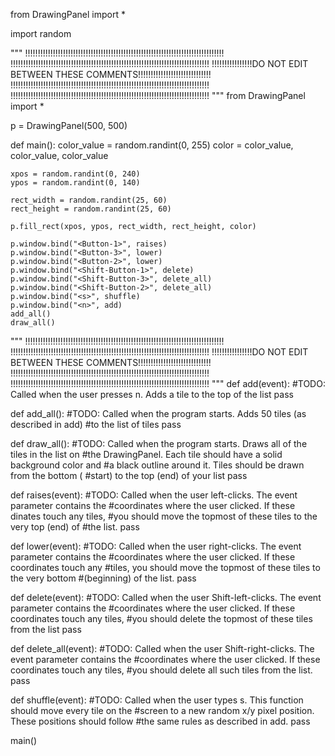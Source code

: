 from DrawingPanel import *

import random

"""
!!!!!!!!!!!!!!!!!!!!!!!!!!!!!!!!!!!!!!!!!!!!!!!!!!!!!!!!!!!!!!!!!!!!!!!!!!!!!!!
!!!!!!!!!!!!!!!!!!!!!!!!!!!!!!!!!!!!!!!!!!!!!!!!!!!!!!!!!!!!!!!!!!!!!!!!!!!!!!!
!!!!!!!!!!!!!!!!DO NOT EDIT BETWEEN THESE COMMENTS!!!!!!!!!!!!!!!!!!!!!!!!!!!!!
!!!!!!!!!!!!!!!!!!!!!!!!!!!!!!!!!!!!!!!!!!!!!!!!!!!!!!!!!!!!!!!!!!!!!!!!!!!!!!!
!!!!!!!!!!!!!!!!!!!!!!!!!!!!!!!!!!!!!!!!!!!!!!!!!!!!!!!!!!!!!!!!!!!!!!!!!!!!!!!
"""
from DrawingPanel import *

p = DrawingPanel(500, 500)

def main():
    color_value = random.randint(0, 255)
    color = color_value, color_value, color_value
    
    xpos = random.randint(0, 240)
    ypos = random.randint(0, 140)
    
    rect_width = random.randint(25, 60)
    rect_height = random.randint(25, 60)
    
    p.fill_rect(xpos, ypos, rect_width, rect_height, color)

    p.window.bind("<Button-1>", raises)
    p.window.bind("<Button-3>", lower)
    p.window.bind("<Button-2>", lower)
    p.window.bind("<Shift-Button-1>", delete)
    p.window.bind("<Shift-Button-3>", delete_all)
    p.window.bind("<Shift-Button-2>", delete_all)
    p.window.bind("<s>", shuffle)
    p.window.bind("<n>", add)
    add_all()
    draw_all()

"""
!!!!!!!!!!!!!!!!!!!!!!!!!!!!!!!!!!!!!!!!!!!!!!!!!!!!!!!!!!!!!!!!!!!!!!!!!!!!!!!
!!!!!!!!!!!!!!!!!!!!!!!!!!!!!!!!!!!!!!!!!!!!!!!!!!!!!!!!!!!!!!!!!!!!!!!!!!!!!!!
!!!!!!!!!!!!!!!!DO NOT EDIT BETWEEN THESE COMMENTS!!!!!!!!!!!!!!!!!!!!!!!!!!!!!
!!!!!!!!!!!!!!!!!!!!!!!!!!!!!!!!!!!!!!!!!!!!!!!!!!!!!!!!!!!!!!!!!!!!!!!!!!!!!!!
!!!!!!!!!!!!!!!!!!!!!!!!!!!!!!!!!!!!!!!!!!!!!!!!!!!!!!!!!!!!!!!!!!!!!!!!!!!!!!!
"""
def add(event):
    #TODO: Called when the user presses n. Adds a tile to the top of the list
    pass

def add_all():
    #TODO: Called when the program starts. Adds 50 tiles (as described in add)
    #to the list of tiles
    pass

def draw_all():
    #TODO: Called when the program starts. Draws all of the tiles in the list on
    #the DrawingPanel. Each tile should have a solid background color and
    #a black outline around it. Tiles should be drawn from the bottom (
    #start) to the top (end) of your list
    pass

def raises(event):
    #TODO: Called when the user left-clicks. The event parameter contains the
    #coordinates where the user clicked. If these dinates touch any tiles,
    #you should move the topmost of these tiles to the very top (end) of
    #the list.
    pass

def lower(event):
    #TODO: Called when the user right-clicks. The event parameter contains the
    #coordinates where the user clicked. If these coordinates touch any
    #tiles, you should move the topmost of these tiles to the very bottom
    #(beginning) of the list.
    pass

def delete(event):
    #TODO: Called when the user Shift-left-clicks. The event parameter contains the
    #coordinates where the user clicked. If these coordinates touch any tiles,
    #you should delete the topmost of these tiles from the list
    pass

def delete_all(event):
    #TODO: Called when the user Shift-right-clicks. The event parameter contains the
    #coordinates where the user clicked. If these coordinates touch any tiles,
    #you should delete all such tiles from the list.
    pass

def shuffle(event):
    #TODO: Called when the user types s. This function should move every tile on the
    #screen to a new random x/y pixel position. These positions should follow
    #the same rules as described in add. 
    pass

main()
